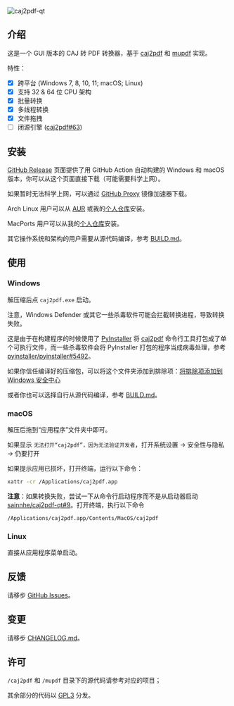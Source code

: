 ![caj2pdf-qt](https://gitlab.com/sainnhe/img/-/raw/master/caj2pdf-qt.png)

## 介绍

这是一个 GUI 版本的 CAJ 转 PDF 转换器，基于 [caj2pdf](https://github.com/caj2pdf/caj2pdf) 和 [mupdf](https://mupdf.com) 实现。

特性：

- [x] 跨平台 (Windows 7, 8, 10, 11; macOS; Linux)
- [x] 支持 32 & 64 位 CPU 架构
- [x] 批量转换
- [x] 多线程转换
- [x] 文件拖拽
- [ ] 闭源引擎 ([caj2pdf#63](https://github.com/caj2pdf/caj2pdf/issues/63))

## 安装

[GitHub Release](https://github.com/sainnhe/caj2pdf-qt/releases) 页面提供了用 GitHub Action 自动构建的 Windows 和 macOS 版本，你可以从这个页面直接下载（可能需要科学上网）。

如果暂时无法科学上网，可以通过 [GitHub Proxy](https://ghproxy.com) 镜像加速器下载。

Arch Linux 用户可以从 [AUR](https://aur.archlinux.org/packages/caj2pdf-qt/) 或我的[个人仓库](https://repo.sainnhe.dev/archlinux/)安装。

MacPorts 用户可以从我的[个人仓库](https://repo.sainnhe.dev/macports/)安装。

其它操作系统和架构的用户需要从源代码编译，参考 [BUILD.md](./BUILD.md)。

## 使用

### Windows

解压缩后点 `caj2pdf.exe` 启动。

注意，Windows Defender 或其它一些杀毒软件可能会拦截转换进程，导致转换失败。

这是由于在构建程序的时候使用了 [PyInstaller](https://github.com/pyinstaller/pyinstaller) 将 [caj2pdf](https://github.com/caj2pdf/caj2pdf) 命令行工具打包成了单个可执行文件，而一些杀毒软件会将 PyInstaller 打包的程序当成病毒处理，参考 [pyinstaller/pyinstaller#5492](https://github.com/pyinstaller/pyinstaller/issues/5492)。

如果你信任编译好的压缩包，可以将这个文件夹添加到排除项：[将排除项添加到 Windows 安全中心](https://support.microsoft.com/zh-cn/windows/%E5%B0%86%E6%8E%92%E9%99%A4%E9%A1%B9%E6%B7%BB%E5%8A%A0%E5%88%B0-windows-%E5%AE%89%E5%85%A8%E4%B8%AD%E5%BF%83-811816c0-4dfd-af4a-47e4-c301afe13b26)

或者你也可以选择自行从源代码编译，参考 [BUILD.md](./BUILD.md)。

### macOS

解压后拖到“应用程序”文件夹中即可。

如果显示 `无法打开“caj2pdf”，因为无法验证开发者`，打开系统设置 -> 安全性与隐私 -> 仍要打开

如果提示应用已损坏，打开终端，运行以下命令：

```bash
xattr -cr /Applications/caj2pdf.app
```

**注意**：如果转换失败，尝试一下从命令行启动程序而不是从启动器启动 [sainnhe/caj2pdf-qt#9](https://github.com/sainnhe/caj2pdf-qt/issues/9)。打开终端，执行以下命令

```bash
/Applications/caj2pdf.app/Contents/MacOS/caj2pdf
```

### Linux

直接从应用程序菜单启动。

## 反馈

请移步 [GitHub Issues](https://github.com/sainnhe/caj2pdf-qt/issues)。

## 变更

请移步 [CHANGELOG.md](./CHANGELOG.md)。

## 许可

`/caj2pdf` 和 `/mupdf` 目录下的源代码请参考对应的项目；

其余部分的代码以 [GPL3](./LICENSE) 分发。
